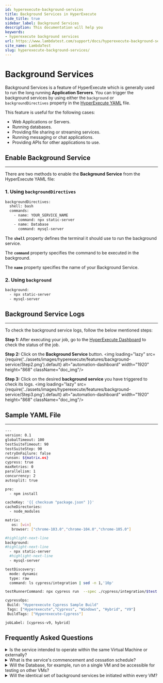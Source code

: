 ```yaml
---
id: hyperexecute-background-services
title: Background Services in HyperExecute
hide_title: true
sidebar_label: Background Services
description: This documentation will help you 
keywords:
- hyperexecute background services
url: https://www.lambdatest.com/support/docs/hyperexecute-background-services/
site_name: LambdaTest
slug: hyperexecute-background-services/
---
```


<script type="application/ld+json"
      dangerouslySetInnerHTML={{ __html: JSON.stringify({
       "@context": "https://schema.org",
        "@type": "BreadcrumbList",
        "itemListElement": [{
          "@type": "ListItem",
          "position": 1,
          "name": "LambdaTest",
          "item": "https://www.lambdatest.com"
        },{
          "@type": "ListItem",
          "position": 2,
          "name": "Support",
          "item": "https://www.lambdatest.com/support/docs/"
        },{
          "@type": "ListItem",
          "position": 3,
          "name": "Background Services",
          "item": "https://www.lambdatest.com/support/docs/hyperexecute-background-services/"
        }]
      })
    }}
></script>

# Background Services

Background Services is a feature of HyperExecute which is generally used to run the long running **Application Servers**. You can trigger the background services by using either the `background` or `backgroundDirectives` property in the [HyperExecute YAML](https://www.lambdatest.com/support/docs/deep-dive-into-hyperexecute-yaml/#background) file.

This feature is useful for the following cases:

- Web Applications or Servers.
- Running databases.
- Providing file sharing or streaming services.
- Running messaging or chat applications.
- Providing APIs for other applications to use.

<!-- - **Generating Reports :**  Background services can be used to generate reports in the background. This can help to save the user time and effort, as they do not have to manually generate the reports.

- **Monitoring Systems :** Background services can be used to monitor systems in the background. This can help to identify any problems with the system early on, so that they can be fixed before they cause any major issues. -->

<!-- - **Flexibility :** You can use a YAML file to define a variety of background services, including HTTP requests, JavaScript functions, Python scripts, and Bash scripts. This gives you a lot of flexibility in how you use background services.

- **Efficiency :** Background services can be a more efficient way to run long-running tasks. This is because they can continue to run even when you are not using the HyperExecute dashboard. -->

## Enable Background Service
***

There are two methods to enable the **Background Service** from the HyperExecute YAML file:

### 1. Using `backgroundDirectives`

```bash
backgroundDirectives:
  shell: bash
  commands:
    - name: YOUR_SERVICE_NAME
      command: npx static-server
    - name: Database
      command: mysql-server
```
The **`shell`** property defines the terminal it should use to run the background service.

The **`command`** property specifies the command to be executed in the background.

The **`name`** property specifies the name of your Background Service.

### 2. Using `background`

```bash
background:
  - npx static-server
  - mysql-server
```
<!-- If background command fails, then the whole task will be marked as a fail -->

## Background Service Logs
***

To check the background service logs, follow the below mentioned steps:

**Step 1:** After executing your job, go to the [HyperExecute Dashboard](https://hyperexecute.lambdatest.com/hyperexecute/jobs) to check the status of the job.

**Step 2:** Click on the **Background Service** button.
<img loading="lazy" src={require('../assets/images/hyperexecute/features/background-service/Step2.png').default} alt="automation-dashboard"  width="1920" height="868" className="doc_img"/>

**Step 3:** Click on the desired **background service** you have triggered to check its logs.
<img loading="lazy" src={require('../assets/images/hyperexecute/features/background-service/Step3.png').default} alt="automation-dashboard"  width="1920" height="868" className="doc_img"/>

## Sample YAML File
***

```bash
---
version: 0.1
globalTimeout: 100
testSuiteTimeout: 90
testSuiteStep: 90
retryOnFailure: false
runson: ${matrix.os}
cypress: true
maxRetries: 0
parallelism: 1
concurrency: 2
autosplit: true

pre:
  - npm install

cacheKey: '{{ checksum "package.json" }}'
cacheDirectories:
  - node_modules

matrix:
   os: [win]
   browser: ["chrome-103.0","chrome-104.0","chrome-105.0"]

#highlight-next-line
background:
#highlight-next-line
  - npx static-server
  #highlight-next-line
  - mysql-server

testDiscovery:
  mode: dynamic
  type: raw
  command: ls cypress/integration | sed -n 1,'10p'

testRunnerCommand: npx cypress run  --spec ./cypress/integration/$test --browser=${matrix.browser} --headed --config video=false

cypressOps:
 Build: "Hyperexecute Cypress Sample Build"
 Tags: ["Hyperexecute","Cypress", "Windows", "Hybrid", "V9"]
 BuildTags: ["Hyperexecute-Cypress"]

jobLabel: [cypress-v9, hybrid]
```

## Frequently Asked Questions

<details><summary>Is the service intended to operate within the same Virtual Machine or externally?</summary> Yes, the service will run within the same Virtual Machine. </details>

<details><summary>What is the service's commencement and cessation schedule?</summary> It initiates the execution of all background commands concurrently with the pre-stage and continues until the completion of post-run command execution. </details>

<details><summary>Will the Database, for example, run on a single VM and be accessible for testing on other VMs?</summary> No, the background service can only be accessed from within the same VM.</details>

<details><summary>Will the identical set of background services be initiated within every VM?</summary> Yes, if the same set of background services, such as **`npm run server`**, are establishing HTTP servers on the same port, it is likely that one of the commands will encounter a binding issue and fail. </details>


<!-- <details><summary>Will the identical set of background services be initiated within every VM?</summary>

Yes, if the same set of background services, such as npm run server, are establishing HTTP servers on the same port, it is likely that one of the commands will encounter a binding issue and fail.</details> -->
